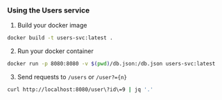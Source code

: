 ### Using the Users service

1. Build your docker image
```bash
docker build -t users-svc:latest .
```

2. Run your docker container
```bash
docker run -p 8080:8080 -v $(pwd)/db.json:/db.json users-svc:latest
```

3. Send requests to `/users` or `/user?={n}`

```bash
curl http://localhost:8080/user\?id\=9 | jq '.'
```

